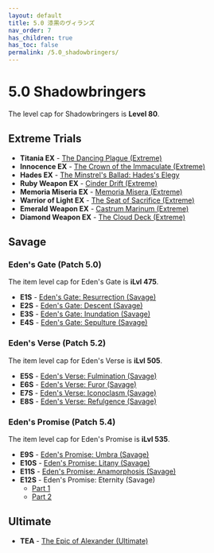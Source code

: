 ```yaml
---
layout: default
title: 5.0 漆黒のヴィランズ
nav_order: 7
has_children: true
has_toc: false
permalink: /5.0_shadowbringers/
---
```


# 5.0 Shadowbringers

The level cap for Shadowbringers is **Level 80**.

## Extreme Trials

- **Titania EX** - [The Dancing Plague (Extreme)](extreme_trials/titania/README.md)
- **Innocence EX** - [The Crown of the Immaculate (Extreme)](extreme_trials/innocence/README.md)
- **Hades EX** - [The Minstrel's Ballad: Hades's Elegy](extreme_trials/hades/README.md)
- **Ruby Weapon EX** - [Cinder Drift (Extreme)](extreme_trials/ruby_weapon/README.md)
- **Memoria Miseria EX** - [Memoria Misera (Extreme)](extreme_trials/memoria_misera/README.md)
- **Warrior of Light EX** - [The Seat of Sacrifice (Extreme)](extreme_trials/seat_of_sacrifice/README.md)
- **Emerald Weapon EX** - [Castrum Marinum (Extreme)](extreme_trials/emerald_weapon/README.md)
- **Diamond Weapon EX** - [The Cloud Deck (Extreme)](extreme_trials/diamond_weapon/README.md)

## Savage

### Eden's Gate (Patch 5.0)

The item level cap for Eden's Gate is **iLvl 475**.

- **E1S** - [Eden's Gate: Resurrection (Savage)](savage_raids/e1s/README.md)
- **E2S** - [Eden's Gate: Descent (Savage)](savage_raids/e2s/README.md)
- **E3S** - [Eden's Gate: Inundation (Savage)](savage_raids/e3s/README.md)
- **E4S** - [Eden's Gate: Sepulture (Savage)](savage_raids/e4s/README.md)

### Eden's Verse (Patch 5.2)

The item level cap for Eden's Verse is **iLvl 505**.

- **E5S** - [Eden's Verse: Fulmination (Savage)](savage_raids/e5s/README.md)
- **E6S** - [Eden's Verse: Furor (Savage)](savage_raids/e6s/README.md)
- **E7S** - [Eden's Verse: Iconoclasm (Savage)](savage_raids/e7s/README.md)
- **E8S** - [Eden's Verse: Refulgence (Savage)](savage_raids/e8s/README.md)

### Eden's Promise (Patch 5.4)

The item level cap for Eden's Promise is **iLvl 535**.

- **E9S** - [Eden's Promise: Umbra (Savage)](savage_raids/e9s/README.md)
- **E10S** - [Eden's Promise: Litany (Savage)](savage_raids/e10s/README.md)
- **E11S** - [Eden's Promise: Anamorphosis (Savage)](savage_raids/e11s/README.md)
- **E12S** - Eden's Promise: Eternity (Savage)
	- [Part 1](savage_raids/e12s_1/README.md)
	- [Part 2](savage_raids/e12s_2/README.md)

## Ultimate

- **TEA** - [The Epic of Alexander (Ultimate)](../ultimates/tea/index.en.md)
